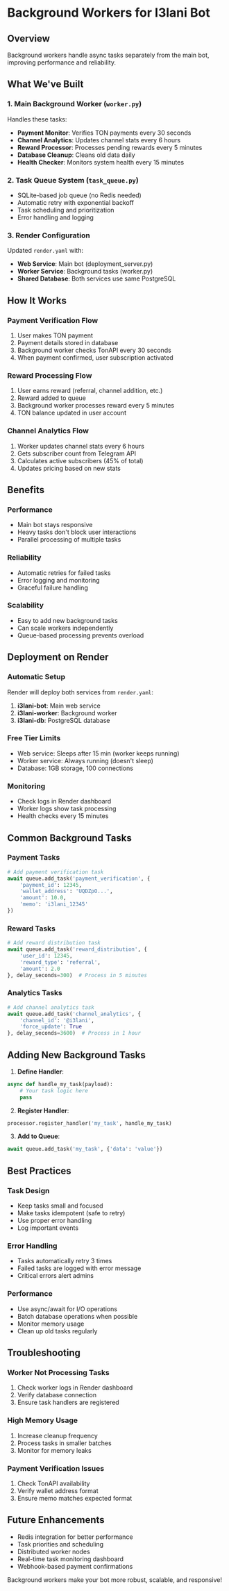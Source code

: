 # Background Workers for I3lani Bot

## Overview
Background workers handle async tasks separately from the main bot, improving performance and reliability.

## What We've Built

### 1. Main Background Worker (`worker.py`)
Handles these tasks:
- **Payment Monitor**: Verifies TON payments every 30 seconds
- **Channel Analytics**: Updates channel stats every 6 hours  
- **Reward Processor**: Processes pending rewards every 5 minutes
- **Database Cleanup**: Cleans old data daily
- **Health Checker**: Monitors system health every 15 minutes

### 2. Task Queue System (`task_queue.py`)
- SQLite-based job queue (no Redis needed)
- Automatic retry with exponential backoff
- Task scheduling and prioritization
- Error handling and logging

### 3. Render Configuration
Updated `render.yaml` with:
- **Web Service**: Main bot (deployment_server.py)
- **Worker Service**: Background tasks (worker.py)
- **Shared Database**: Both services use same PostgreSQL

## How It Works

### Payment Verification Flow
1. User makes TON payment
2. Payment details stored in database
3. Background worker checks TonAPI every 30 seconds
4. When payment confirmed, user subscription activated

### Reward Processing Flow
1. User earns reward (referral, channel addition, etc.)
2. Reward added to queue
3. Background worker processes reward every 5 minutes
4. TON balance updated in user account

### Channel Analytics Flow
1. Worker updates channel stats every 6 hours
2. Gets subscriber count from Telegram API
3. Calculates active subscribers (45% of total)
4. Updates pricing based on new stats

## Benefits

### Performance
- Main bot stays responsive
- Heavy tasks don't block user interactions
- Parallel processing of multiple tasks

### Reliability
- Automatic retries for failed tasks
- Error logging and monitoring
- Graceful failure handling

### Scalability
- Easy to add new background tasks
- Can scale workers independently
- Queue-based processing prevents overload

## Deployment on Render

### Automatic Setup
Render will deploy both services from `render.yaml`:
1. **i3lani-bot**: Main web service
2. **i3lani-worker**: Background worker
3. **i3lani-db**: PostgreSQL database

### Free Tier Limits
- Web service: Sleeps after 15 min (worker keeps running)
- Worker service: Always running (doesn't sleep)
- Database: 1GB storage, 100 connections

### Monitoring
- Check logs in Render dashboard
- Worker logs show task processing
- Health checks every 15 minutes

## Common Background Tasks

### Payment Tasks
```python
# Add payment verification task
await queue.add_task('payment_verification', {
    'payment_id': 12345,
    'wallet_address': 'UQDZpO...',
    'amount': 10.0,
    'memo': 'i3lani_12345'
})
```

### Reward Tasks
```python
# Add reward distribution task
await queue.add_task('reward_distribution', {
    'user_id': 12345,
    'reward_type': 'referral',
    'amount': 2.0
}, delay_seconds=300)  # Process in 5 minutes
```

### Analytics Tasks
```python
# Add channel analytics task
await queue.add_task('channel_analytics', {
    'channel_id': '@i3lani',
    'force_update': True
}, delay_seconds=3600)  # Process in 1 hour
```

## Adding New Background Tasks

1. **Define Handler**:
```python
async def handle_my_task(payload):
    # Your task logic here
    pass
```

2. **Register Handler**:
```python
processor.register_handler('my_task', handle_my_task)
```

3. **Add to Queue**:
```python
await queue.add_task('my_task', {'data': 'value'})
```

## Best Practices

### Task Design
- Keep tasks small and focused
- Make tasks idempotent (safe to retry)
- Use proper error handling
- Log important events

### Error Handling
- Tasks automatically retry 3 times
- Failed tasks are logged with error message
- Critical errors alert admins

### Performance
- Use async/await for I/O operations
- Batch database operations when possible
- Monitor memory usage
- Clean up old tasks regularly

## Troubleshooting

### Worker Not Processing Tasks
1. Check worker logs in Render dashboard
2. Verify database connection
3. Ensure task handlers are registered

### High Memory Usage
1. Increase cleanup frequency
2. Process tasks in smaller batches
3. Monitor for memory leaks

### Payment Verification Issues
1. Check TonAPI availability
2. Verify wallet address format
3. Ensure memo matches expected format

## Future Enhancements

- Redis integration for better performance
- Task priorities and scheduling
- Distributed worker nodes
- Real-time task monitoring dashboard
- Webhook-based payment confirmations

Background workers make your bot more robust, scalable, and responsive!